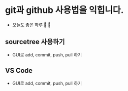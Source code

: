 # git과 github 사용법을 익힙니다.
- 오늘도 좋은 하루 🎁 🧡

## sourcetree 사용하기
- GUI로 add, commit, push, pull 하기

## VS Code
- GUI로 add, commit, push, pull 하기